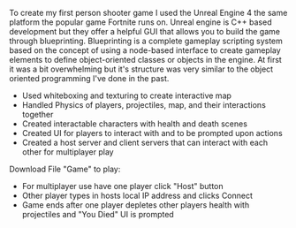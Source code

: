 To create my first person shooter game I used the Unreal Engine 4 the same platform the popular game Fortnite runs on. Unreal engine is C++ based development but they offer a helpful GUI that allows you to build the game through blueprinting. Blueprinting is a complete gameplay scripting system based on the concept of using a node-based interface to create gameplay elements to define object-oriented classes or objects in the engine. At first it was a bit overwhelming but it's structure was very similar to the object oriented programming I've done in the past.
* Used whiteboxing and texturing to create interactive map
* Handled Physics of players, projectiles, map, and their interactions together
* Created interactable characters with health and death scenes
* Created UI for players to interact with and to be prompted upon actions
* Created a host server and client servers that can interact with each other for multiplayer play

Download File "Game" to play:
* For multiplayer use have one player click "Host" button
* Other player types in hosts local IP address and clicks Connect
* Game ends after one player depletes other players health with projectiles and "You Died" UI is prompted
